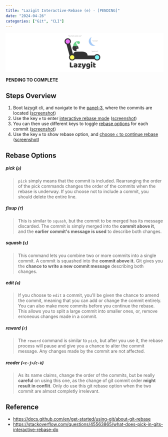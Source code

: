```yaml
---
title: "Lazigit Interactive-Rebase (e) - [PENDING]"
date: "2024-04-26"
categories: ["Git", "CLI"]
---
```


![2024-04-26T152158](2024-04-26T152158.jpg)

**PENDING TO COMPLETE**



## Steps Overview

1.   Boot lazygit cli, and navigate to the <u>panel-3</u>, where the commits are located ([screenshot](2024-04-26T152347.jpg))
2.   Use the key `e` to enter <u>interactive rebase mode</u> ([screenshot](2024-04-26T152511.jpg))
3.   You can then use different keys to toggle <u>rebase options</u> for each commit ([screenshot](2024-04-26T153203.jpg))
4.   Use the key `m` to show rebase option, and <u>choose `c` to continue rebase </u> ([screenshot](2024-04-26T153430.jpg))



## Rebase Options

##### pick (`p`)

>    `pick` simply means that the commit is included. Rearranging the order of the pick commands changes the order of the commits when the rebase is underway. If you choose not to include a commit, you should delete the entire line.

##### fixup (`f`)

>   This is similar to `squash`, but the commit to be merged has its message discarded. The commit is simply merged into the **commit above it**, and the **earlier commit's message is used** to describe both changes.

##### squash (`s`)

>    This command lets you combine two or more commits into a single commit. A commit is squashed into the **commit above it.** Git gives you the **chance to write a new commit message** describing both changes.

##### edit (`e`)

>   If you choose to `edit` a commit, you'll be given the chance to amend the commit, meaning that you can add or change the commit entirely. You can also make more commits before you continue the rebase. This allows you to split a large commit into smaller ones, or, remove erroneous changes made in a commit.

##### reword (`r`)

>   The `reword` command is similar to `pick`, but after you use it, the rebase process will pause and give you a chance to alter the commit message. Any changes made by the commit are not affected.

##### reoder (`<c-j>`/`c-k`)

>   As its name claims, change the order of the commits, but be really **careful** on using this one, as the change of git commit order **might result in conflit**. Only do use this git rebase option when the two commit are almost completly irrelevant.



## Reference

-   https://docs.github.com/en/get-started/using-git/about-git-rebase
-   https://stackoverflow.com/questions/45563865/what-does-pick-in-gits-interactive-rebase-do

